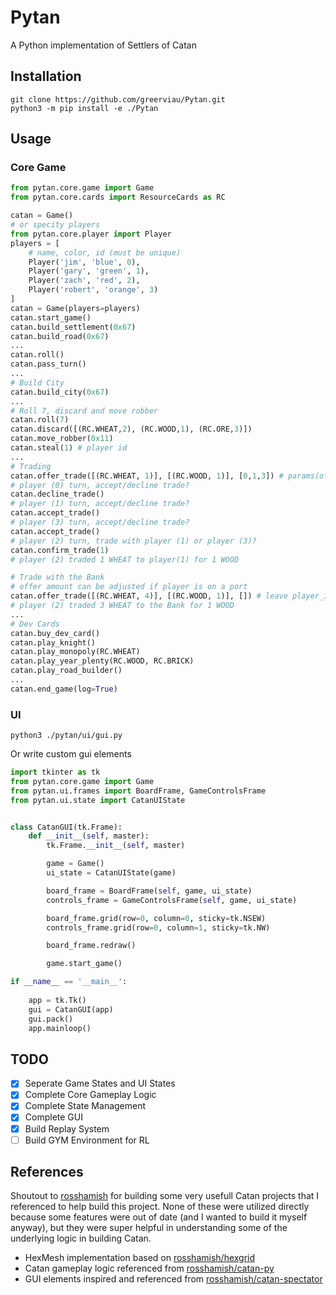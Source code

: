 # Pytan
A Python implementation of Settlers of Catan

## Installation
```
git clone https://github.com/greerviau/Pytan.git
python3 -m pip install -e ./Pytan
```

## Usage
### Core Game
```python
from pytan.core.game import Game
from pytan.core.cards import ResourceCards as RC

catan = Game()
# or specity players
from pytan.core.player import Player
players = [
    # name, color, id (must be unique)
    Player('jim', 'blue', 0),
    Player('gary', 'green', 1),
    Player('zach', 'red', 2),
    Player('robert', 'orange', 3)
]
catan = Game(players=players)
catan.start_game()
catan.build_settlement(0x67)
catan.build_road(0x67)
...
catan.roll()
catan.pass_turn()
...
# Build City
catan.build_city(0x67)
...
# Roll 7, discard and move robber
catan.roll(7)
catan.discard([(RC.WHEAT,2), (RC.WOOD,1), (RC.ORE,3)])
catan.move_robber(0x11)
catan.steal(1) # player id
...
# Trading
catan.offer_trade([(RC.WHEAT, 1)], [(RC.WOOD, 1)], [0,1,3]) # params(offer, want, player_ids)
# player (0) turn, accept/decline trade?
catan.decline_trade()
# player (1) turn, accept/decline trade?
catan.accept_trade()
# player (3) turn, accept/decline trade?
catan.accept_trade()
# player (2) turn, trade with player (1) or player (3)?
catan.confirm_trade(1)
# player (2) traded 1 WHEAT to player(1) for 1 WOOD

# Trade with the Bank
# offer amount can be adjusted if player is on a port
catan.offer_trade([(RC.WHEAT, 4)], [(RC.WOOD, 1)], []) # leave player_ids empty
# player (2) traded 3 WHEAT to the Bank for 1 WOOD
...
# Dev Cards
catan.buy_dev_card()
catan.play_knight()
catan.play_monopoly(RC.WHEAT)
catan.play_year_plenty(RC.WOOD, RC.BRICK)
catan.play_road_builder()
...
catan.end_game(log=True)
```

### UI
```
python3 ./pytan/ui/gui.py
```

Or write custom gui elements

```python
import tkinter as tk
from pytan.core.game import Game
from pytan.ui.frames import BoardFrame, GameControlsFrame
from pytan.ui.state import CatanUIState


class CatanGUI(tk.Frame):
    def __init__(self, master):
        tk.Frame.__init__(self, master)

        game = Game()
        ui_state = CatanUIState(game)

        board_frame = BoardFrame(self, game, ui_state)
        controls_frame = GameControlsFrame(self, game, ui_state)

        board_frame.grid(row=0, column=0, sticky=tk.NSEW)
        controls_frame.grid(row=0, column=1, sticky=tk.NW)

        board_frame.redraw()

        game.start_game()

if __name__ == '__main__':
        
    app = tk.Tk()
    gui = CatanGUI(app)
    gui.pack()
    app.mainloop()
```

## TODO
- [x] Seperate Game States and UI States
- [x] Complete Core Gameplay Logic
- [x] Complete State Management
- [x] Complete GUI
- [x] Build Replay System
- [ ] Build GYM Environment for RL

## References
Shoutout to [rosshamish](https://github.com/rosshamish) for building some very usefull Catan projects that I referenced to help build this project. None of these were utilized directly because some features were out of date (and I wanted to build it myself anyway), but they were super helpful in understanding some of the underlying logic in building Catan.

* HexMesh implementation based on [rosshamish/hexgrid](https://github.com/rosshamish/hexgrid)
* Catan gameplay logic referenced from [rosshamish/catan-py](https://github.com/rosshamish/catan-py)
* GUI elements inspired and referenced from [rosshamish/catan-spectator](https://github.com/rosshamish/catan-spectator)

